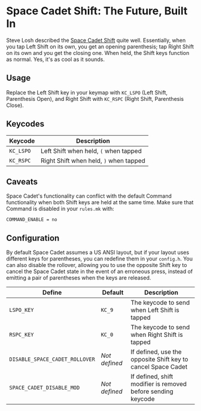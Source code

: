 # Space Cadet Shift: The Future, Built In

Steve Losh described the [Space Cadet Shift](http://stevelosh.com/blog/2012/10/a-modern-space-cadet/) quite well. Essentially, when you tap Left Shift on its own, you get an opening parenthesis; tap Right Shift on its own and you get the closing one. When held, the Shift keys function as normal. Yes, it's as cool as it sounds.

## Usage

Replace the Left Shift key in your keymap with `KC_LSPO` (Left Shift, Parenthesis Open), and Right Shift with `KC_RSPC` (Right Shift, Parenthesis Close).

## Keycodes

|Keycode  |Description                           |
|---------|--------------------------------------|
|`KC_LSPO`|Left Shift when held, `(` when tapped |
|`KC_RSPC`|Right Shift when held, `)` when tapped|

## Caveats

Space Cadet's functionality can conflict with the default Command functionality when both Shift keys are held at the same time. Make sure that Command is disabled in your `rules.mk` with:

```make
COMMAND_ENABLE = no
```

## Configuration

By default Space Cadet assumes a US ANSI layout, but if your layout uses different keys for parentheses, you can redefine them in your `config.h`.
You can also disable the rollover, allowing you to use the opposite Shift key to cancel the Space Cadet state in the event of an erroneous press, instead of emitting a pair of parentheses when the keys are released.

|Define                        |Default      |Description                                                 |
|------------------------------|-------------|------------------------------------------------------------|
|`LSPO_KEY`                    |`KC_9`       |The keycode to send when Left Shift is tapped               |
|`RSPC_KEY`                    |`KC_0`       |The keycode to send when Right Shift is tapped              |
|`DISABLE_SPACE_CADET_ROLLOVER`|*Not defined*|If defined, use the opposite Shift key to cancel Space Cadet|
|`SPACE_CADET_DISABLE_MOD`     |*Not defined*|If defined, shift modifier is removed before sending keycode|
